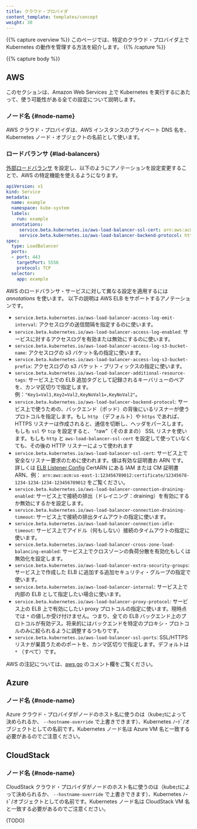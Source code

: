 ```yaml
---
title: クラウド・プロバイダ
content_template: templates/concept
weight: 30
---
```


{{% capture overview %}}
このページでは、特定のクラウド・プロバイダ上で Kubernetes の動作を管理する方法を紹介します。
{{% /capture %}}

{{% capture body %}}
## AWS
このセクションは、Amazon Web Services 上で Kubernetes を実行するにあたって、使う可能性がある全ての設定について説明します。

### ノード名 {#node-name}

AWS クラウド・プロバイダは、AWS インスタンスのプライベート DNS 名を、Kubernetes ノード・オブジェクトの名前として使います。

### ロードバランサ {#lad-balancers}

[外部ロードバランサ](/jp/docs/tasks/access-application-cluster/create-external-load-balancer/) を設定し、以下のようにアノテーションを設定変更することで、AWS の特定機能を使えるようになります。


```yaml
apiVersion: v1
kind: Service
metadata:
  name: example
  namespace: kube-system
  labels:
    run: example
  annotations:
     service.beta.kubernetes.io/aws-load-balancer-ssl-cert: arn:aws:acm:xx-xxxx-x:xxxxxxxxx:xxxxxxx/xxxxx-xxxx-xxxx-xxxx-xxxxxxxxx #replace this value
     service.beta.kubernetes.io/aws-load-balancer-backend-protocol: http
spec:
  type: LoadBalancer
  ports:
  - port: 443
    targetPort: 5556
    protocol: TCP
  selector:
    app: example
```
AWS のロードバランサ・サービスに対して異なる設定を適用するには  _annotations_ を使います。
以下の説明は AWS ELB をサポートするアノテーションです。

* `service.beta.kubernetes.io/aws-load-balancer-access-log-emit-interval`: アクセスログの送信間隔を指定するのに使います。
* `service.beta.kubernetes.io/aws-load-balancer-access-log-enabled`: サービスに対するアクセスログを有効または無効にするのに使います。
* `service.beta.kubernetes.io/aws-load-balancer-access-log-s3-bucket-name`: アクセスログの s3 バケット名の指定に使います。
* `service.beta.kubernetes.io/aws-load-balancer-access-log-s3-bucket-prefix`: アクセスログの s3 バケット・プリフィックスの指定に使います。
* `service.beta.kubernetes.io/aws-load-balancer-additional-resource-tags`: サービス上での ELB 追加タグとして記録されるキーバリューのペアを、カンマ区切りで指定します。例：`"Key1=Val1,Key2=Val2,KeyNoVal1=,KeyNoVal2"`。
* `service.beta.kubernetes.io/aws-load-balancer-backend-protocol`: サービス上で使うための、バックエンド（ポッド）の背後にいるリスナーが使うプロトコルを指定します。もし `http` （デフォルト）や `https`  であれば、HTTPS リスナーは作成されると、通信を切断し、ヘッダをパースします。もしも `ssl` や `tcp` を設定すると、 "raw"（そのままの） SSL リスナを使います。もしも `http` と `aws-load-balancer-ssl-cert` を設定して使っていなくても、その後の HTTP リスナーによって使われます
* `service.beta.kubernetes.io/aws-load-balancer-ssl-cert`: サービス上で安全なリスナー要求のために使われます。値は有効な証明書お ARN です。詳しくは [ELB Listener Config](http://docs.aws.amazon.com/ElasticLoadBalancing/latest/DeveloperGuide/elb-listener-config.html) CertARN にある IAM または CM 証明書 ARN、例： `arn:aws:acm:us-east-1:123456789012:certificate/12345678-1234-1234-1234-123456789012` をご覧ください。
* `service.beta.kubernetes.io/aws-load-balancer-connection-draining-enabled`: サービス上で接続の排出（ドレイニング：draining）を有効にするか無効にするかを設定します。
* `service.beta.kubernetes.io/aws-load-balancer-connection-draining-timeout`: サービス上で接続の排出タイムアウトの指定に使います。
* `service.beta.kubernetes.io/aws-load-balancer-connection-idle-timeout`: サービス上でアイドル（何もしない）接続のタイムアウトの指定に使います。
* `service.beta.kubernetes.io/aws-load-balancer-cross-zone-load-balancing-enabled`: サービス上でクロスゾーンの負荷分散を有効化もしくは無効化を設定します。
* `service.beta.kubernetes.io/aws-load-balancer-extra-security-groups`: サービス上で作成した ELB に追加する追加セキュリティ・グループの指定で使います。
* `service.beta.kubernetes.io/aws-load-balancer-internal`: サービス上で内部の ELB として指定したい場合に使います。
* `service.beta.kubernetes.io/aws-load-balancer-proxy-protocol`: サービス上の ELB 上で有効にしたい proxy プロトコルの指定に使います。現時点では `*` の値しか受け付けません。つまり、全ての ELB バックエンド上のプロトコルが有効デス。将来的にはバックエンドを特定のプロキシ・プロトコルのみに絞られるように調整するつもりです。
* `service.beta.kubernetes.io/aws-load-balancer-ssl-ports`: SSL/HTTPS リスナが巣買うためのポートを、カンマ区切りで指定します。デフォルトは `*` （すべて）です。

AWS の注記については、[aws.go](https://github.com/kubernetes/kubernetes/blob/master/pkg/cloudprovider/providers/aws/aws.go) のコメント欄をご覧ください。

## Azure

### ノード名 {#node-name}

Azure クラウド・プロバイダがノードのホスト名に使うのは（kubeｪtによって決められるか、 `--hostname-override` で上書きできます）、Kubernetes ﾉｰﾄﾞ/オブジェクトとしての名前です。Kubernetes ノード名は Azure VM 名と一致する必要があるのでご注意ください。

## CloudStack

### ノード名 {#node-name}

CloudStack クラウド・プロバイダがノードのホスト名に使うのは（kubeｪtによって決められるか、 `--hostname-override` で上書きできます）、Kubernetes ﾉｰﾄﾞ/オブジェクトとしての名前です。Kubernetes ノード名は CloudStack VM 名と一致する必要があるのでご注意ください。


(TODO)
